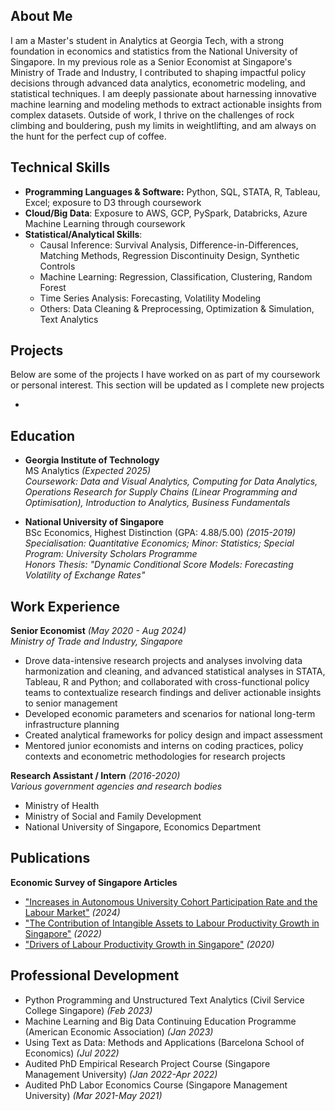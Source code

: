 ## About Me
I am a Master's student in Analytics at Georgia Tech, with a strong foundation in economics and statistics from the National University of Singapore. In my previous role as a Senior Economist at Singapore's Ministry of Trade and Industry, I contributed to shaping impactful policy decisions through advanced data analytics, econometric modeling, and statistical techniques. I am deeply passionate about harnessing innovative machine learning and modeling methods to extract actionable insights from complex datasets. Outside of work, I thrive on the challenges of rock climbing and bouldering, push my limits in weightlifting, and am always on the hunt for the perfect cup of coffee.

## Technical Skills
- **Programming Languages & Software:** Python, SQL, STATA, R, Tableau, Excel; exposure to D3 through coursework
- **Cloud/Big Data**: Exposure to AWS, GCP, PySpark, Databricks, Azure Machine Learning through coursework
- **Statistical/Analytical Skills**:
  - Causal Inference: Survival Analysis, Difference-in-Differences, Matching Methods, Regression Discontinuity Design, Synthetic Controls
  - Machine Learning: Regression, Classification, Clustering, Random Forest
  - Time Series Analysis: Forecasting, Volatility Modeling
  - Others: Data Cleaning & Preprocessing, Optimization & Simulation, Text Analytics

## Projects
Below are some of the projects I have worked on as part of my coursework or personal interest. This section will be updated as I complete new projects
- <placeholder>

## Education
- **Georgia Institute of Technology**   
  MS Analytics *(Expected 2025)*    
  *Coursework: Data and Visual Analytics, Computing for Data Analytics, Operations Research for Supply Chains (Linear Programming and Optimisation), Introduction to Analytics, Business Fundamentals*

- **National University of Singapore**  
  BSc Economics, Highest Distinction (GPA: 4.88/5.00) *(2015-2019)*    
  *Specialisation: Quantitative Economics; Minor: Statistics; Special Program: University Scholars Programme*   
  *Honors Thesis: "Dynamic Conditional Score Models: Forecasting Volatility of Exchange Rates"*

## Work Experience
**Senior Economist** *(May 2020 - Aug 2024)*    
*Ministry of Trade and Industry, Singapore* 
- Drove data-intensive research projects and analyses involving data harmonization and cleaning, and advanced statistical analyses in STATA, Tableau, R and Python; and collaborated with cross-functional policy teams to contextualize research findings and deliver actionable insights to senior management
- Developed economic parameters and scenarios for national long-term infrastructure planning
- Created analytical frameworks for policy design and impact assessment
- Mentored junior economists and interns on coding practices, policy contexts and econometric methodologies for research projects

**Research Assistant / Intern** *(2016-2020)*  
*Various government agencies and research bodies*   
- Ministry of Health
- Ministry of Social and Family Development
- National University of Singapore, Economics Department


## Publications
**Economic Survey of Singapore Articles**   
- ["Increases in Autonomous University Cohort Participation Rate and the Labour Market"](https://www.mti.gov.sg/-/media/MTI/Resources/Economic-Survey-of-Singapore/2024/Economic-Survey-of-Singapore-First-Quarter-2024/FA_1Q24.pdf) *(2024)*
- ["The Contribution of Intangible Assets to Labour Productivity Growth in Singapore"](https://www.mti.gov.sg/-/media/MTI/Resources/Economic-Survey-of-Singapore/2022/Economic-Survey-of-Singapore-First-Quarter-2022/FA2_1Q22.pdf) *(2022)*
- ["Drivers of Labour Productivity Growth in Singapore"](https://www.mti.gov.sg/-/media/MTI/Resources/Economic-Survey-of-Singapore/2020/Economic-Survey-of-Singapore-Third-Quarter-2020/FA_3Q20.pdf) *(2020)*


## Professional Development
- Python Programming and Unstructured Text Analytics (Civil Service College Singapore) *(Feb 2023)*
- Machine Learning and Big Data Continuing Education Programme (American Economic Association) *(Jan 2023)*
- Using Text as Data: Methods and Applications (Barcelona School of Economics) *(Jul 2022)*
- Audited PhD Empirical Research Project Course (Singapore Management University) *(Jan 2022-Apr 2022)*
- Audited PhD Labor Economics Course (Singapore Management University) *(Mar 2021-May 2021)*

